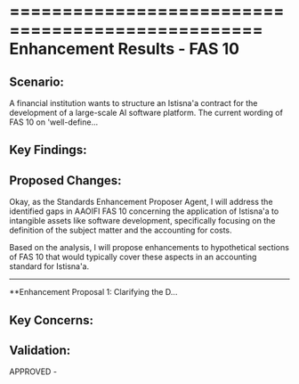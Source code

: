 ==================================================
Enhancement Results - FAS 10
==================================================

Scenario:
------------------------------
A financial institution wants to structure an Istisna'a contract for the development 
                              of a large-scale AI software platform. The current wording of FAS 10 on 'well-define...

Key Findings:
------------------------------

Proposed Changes:
------------------------------
Okay, as the Standards Enhancement Proposer Agent, I will address the identified gaps in AAOIFI FAS 10 concerning the application of Istisna'a to intangible assets like software development, specifically focusing on the definition of the subject matter and the accounting for costs.

Based on the analysis, I will propose enhancements to hypothetical sections of FAS 10 that would typically cover these aspects in an accounting standard for Istisna'a.

---

**Enhancement Proposal 1: Clarifying the D...

Key Concerns:
------------------------------


Validation:
------------------------------
APPROVED - 